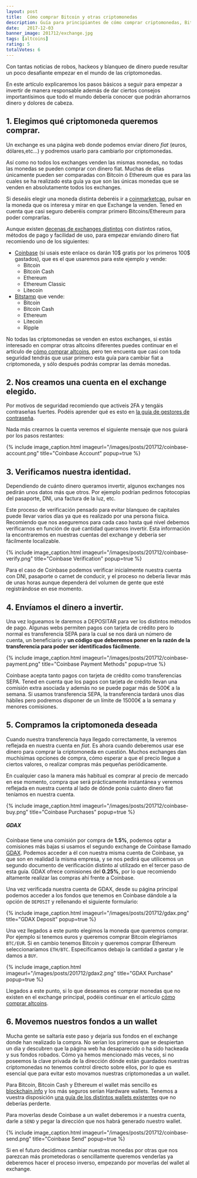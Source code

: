 ```yaml
---
layout: post
title:  Cómo comprar Bitcoin y otras criptomonedas
description: Guía para principiantes de cómo comprar criptomonedas, Bitcon (BTC), Bitcoin Cash (BCH), Ethereum (ETH), Ethereum Classic (ETC), Litecoin (LTC), Ripple (XRP), dónde enviar tu dinero y cómo invertir en criptomonedas.
date:   2017-12-03
banner_image: 201712/exchange.jpg
tags: [altcoins]
rating: 5
totalVotes: 6
---
```


Con tantas noticias de robos, hackeos y blanqueo de dinero puede resultar un poco desafiante empezar en el mundo de las criptomonedas.

En este artículo explicaremos los pasos básicos a seguir para empezar a invertir de manera responsable además de dar ciertos consejos importantísimos que todo el mundo debería conocer que podrán ahorrarnos dinero y dolores de cabeza.

<!--more-->

## 1. Elegimos qué criptomoneda queremos comprar.

Un exchange es una página web donde podemos enviar dinero *fiat* (euros, dólares,etc...) y podremos usarlo para cambiarlo por criptomonedas.

Así como no todos los exchanges venden las mismas monedas, no todas las monedas se pueden comprar con dinero fiat. Muchas de ellas únicamente pueden ser comparadas con Bitcoin ó Ethereum que es para las cuales se ha realizado esta guía ya que son las únicas monedas que se venden en absolutamente todos los exchanges.

Si deseáis elegir una moneda distinta deberéis ir a [coinmarketcap](https://coinmarketcap.com/), pulsar en la moneda que os interesa y mirar en que Exchange la venden. Tened en cuenta que casi seguro deberéis comprar primero Bitcoins/Ethereum para poder comprarlas.


Aunque existen [decenas de exchanges distintos](https://www.bestbitcoinexchange.io/) con distintos ratios, métodos de pago y facilidad de uso, para empezar enviando dinero fiat recomiendo uno de los siguientes:
* [Coinbase](https://www.coinbase.com/join/52f9eda19f27be821400004e) (si usais este enlace os darán 10$  gratis por los primeros 100$ gastados), que es el que usaremos para este ejemplo y vende:
	* Bitcoin
	* Bitcoin Cash
	* Ethereum
	* Ethereum Classic
	* Litecoin
* [Bitstamp](https://www.bitstamp.net/) que vende:
	* Bitcoin
	* Bitcoin Cash
	* Ethereum
	* Litecoin
	* Ripple

No todas las criptomonedas se venden en estos exchanges, si estás interesado en comprar otras altcoins diferentes puedes continuar en el artículo de [cómo comprar altcoins](../como-comprar-altcoins/), pero ten encuenta que casi con toda seguridad tendrás que usar primero esta guía para cambiar fiat a criptomoneda, y sólo después podrás comprar las demás monedas.

## 2. Nos creamos una cuenta en el exchange elegido.

Por motivos de seguridad recomiendo que activeis 2FA y tengáis contraseñas fuertes. Podéis aprender qué es esto en [la guía de gestores de contraseña](../mejores-gestores-contrasenas/).

Nada más crearnos la cuenta veremos el siguiente mensaje que nos guiará por los pasos restantes:

{% include image_caption.html imageurl="/images/posts/201712/coinbase-account.png" title="Coinbase Account" popup=true %}


## 3. Verificamos nuestra identidad.

Dependiendo de cuánto dinero queramos invertir, algunos exchanges nos pedirán unos datos más que otros. Por ejemplo podrían pedirnos fotocopias del pasaporte, DNI, una factura de la luz, etc.

Este proceso de verificación pensado para evitar blanqueo de capitales puede llevar varios días ya que es realizado por una persona física. Recomiendo que nos aseguremos para cada caso hasta qué nivel debemos verificarnos en función de qué cantidad queramos invertir. Esta información la encontraremos en nuestras cuentas del exchange y debería ser fácilmente localizable.

{% include image_caption.html imageurl="/images/posts/201712/coinbase-verify.png" title="Coinbase Verification" popup=true %}

Para el caso de Coinbase podemos verificar inicialmente nuestra cuenta con DNI, pasaporte o carnet de conducir, y el proceso no debería llevar más de unas horas aunque dependerá del volumen de gente que esté registrándose en ese momento.

## 4. Envíamos el dinero a invertir.

Una vez logueamos le daremos a DEPOSITAR para ver los distintos métodos de pago. Algunas webs permiten pagos con tarjeta de crédito pero lo normal es transferencia SEPA para la cual se nos dará un número de cuenta, un beneficiario y **un código que deberemos poner en la razón de la transferencia para poder ser identificados fácilmente**.

{% include image_caption.html imageurl="/images/posts/201712/coinbase-payment.png" title="Coinbase Payment Methods" popup=true %}

Coinbase acepta tanto pagos con tarjeta de crédito como transferencias SEPA. Tened en cuenta que los pagos con tarjeta de crédito llevan una comisión extra asociada y además no se puede pagar más de 500€ a la semana. Si usamos transferencia SEPA, la transferencia tardará unos días hábiles pero podremos disponer de un límite de 15000€ a la semana y menores comisiones.

## 5. Compramos la criptomoneda deseada

Cuando nuestra transferencia haya llegado correctamente, la veremos reflejada en nuestra cuenta en *fiat*. Es ahora cuando deberemos usar ese dinero para comprar la criptomoneda en cuestión. Muchos exchanges dan muchísimas opciones de compra, cómo esperar a que el precio llegue a ciertos valores, o realizar compras más pequeñas periódicamente.

En cualquier caso la manera más habitual es comprar al precio de mercado en ese momento, compra que será prácticamente instantánea y veremos reflejada en nuestra cuenta al lado de dónde ponía cuánto dinero fiat teníamos en nuestra cuenta.

{% include image_caption.html imageurl="/images/posts/201712/coinbase-buy.png" title="Coinbase Purchases" popup=true %}

##### GDAX

Coinbase tiene una comisión por compra de **1.5%**, podemos optar a comisiones más bajas si usamos el segundo exchange de Coinbase llamado [GDAX](https://www.gdax.com). Podemos acceder a él con nuestra misma cuenta de Coinbase, ya que son en realidad la misma empresa, y se nos pedirá que utilicemos un segundo documento de verificación distinto al utilizado en el tercer paso de esta guía. GDAX ofrece comisiones del **0.25%**, por lo que recomiendo altamente realizar las compras ahí frente a Coinbase.

Una vez verificada nuestra cuenta de GDAX, desde su página principal podemos acceder a los fondos que tenemos en Coinbase dándole a la opción de `DEPOSIT` y rellenando el siguiente formulario:

{% include image_caption.html imageurl="/images/posts/201712/gdax.png" title="GDAX Deposit" popup=true %}

Una vez llegados a este punto elegimos la moneda que queremos comprar. Por ejemplo si tenemos euros y queremos comprar Bitcoin elegiríamos `BTC/EUR`. Si en cambio tenemos Bitcoin y queremos comprar Ethereum seleccionaríamos `ETH/BTC`. Especificamos debajo la cantidad a gastar y le damos a `BUY`.

{% include image_caption.html imageurl="/images/posts/201712/gdax2.png" title="GDAX Purchase" popup=true %}

Llegados a este punto, si lo que deseamos es comprar monedas que no existen en el exchange principal, podéis continuar en el artículo [cómo comprar altcoins](../como-comprar-altcoins/).

## 6. Movemos nuestros fondos a un wallet

Mucha gente se saltaría este paso y dejaría sus fondos en el exchange donde han realizado la compra. No serían los primeros que se despiertan un día y descubren que la página web ha desaparecido o ha sido hackeada y sus fondos robados. Cómo ya hemos mencionado más veces, si no poseemos la clave privada de la dirección dónde están guardados nuestras criptomonedas no tenemos control directo sobre ellos, por lo que es esencial que para evitar esto movamos nuestras criptomonedas a un wallet.

Para Bitcoin, Bitcoin Cash y Ethereum el wallet más sencillo es [blockchain.info](https://blockchain.info/) y los más seguros serían Hardware wallets. Tenemos a vuestra disposición [una guía de los distintos wallets existentes](../como-guardar-criptomonedas/) que no deberías perderte.

Para moverlas desde Coinbase a un wallet deberemos ir a nuestra cuenta, darle a `SEND` y pegar la dirección que nos habrá generado nuestro wallet.

{% include image_caption.html imageurl="/images/posts/201712/coinbase-send.png" title="Coinbase Send" popup=true %}

Si en el futuro decidimos cambiar nuestras monedas por otras que nos parezcan más prometedoras o sencillamente queremos venderlas ya deberemos hacer el proceso inverso, empezando por moverlas del wallet al exchange.

